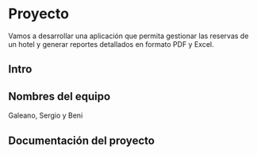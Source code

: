 # Proyecto
Vamos a desarrollar una aplicación que permita gestionar las reservas de un hotel y generar reportes detallados en formato PDF y Excel.
## Intro

## Nombres del equipo
Galeano, Sergio y Beni
## Documentación del proyecto
